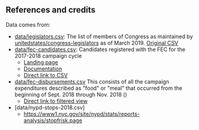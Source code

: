 

## References and credits

Data comes from:

- [data/legislators.csv](data/current-legislators.csv): The list of members of Congress as maintained by [unitedstates/congress-legislators](https://github.com/unitedstates/congress-legislators) as of March 2019. [Original CSV](https://theunitedstates.io/congress-legislators/legislators-current.csv)
- [data/fec-candidates.csv](data/fec-candidates.csv): Candidates registered with the FEC for the 2017-2018 campaign cycle
    - [Landing page](https://www.fec.gov/data/browse-data/?tab=candidates)
    - [Documentation](https://www.fec.gov/campaign-finance-data/candidate-summary-file-description/)
    - [Direct link to CSV](https://www.fec.gov/files/bulk-downloads/2018/candidate_summary_2018.csv)
- [data/fec-disbursements.csv]() This consists of all the campaign expenditures described as "food" or "meal" that occurred from the beginning of Sept. 2018 through Nov. 2018 ()
    - [Direct link to filtered view](https://www.fec.gov/data/disbursements/?two_year_transaction_period=2018&data_type=processed&min_date=09%2F01%2F2018&max_date=11%2F30%2F2018&disbursement_description=meal&disbursement_description=food)
- [data/nypd-stops-2018.csv]
    - https://www1.nyc.gov/site/nypd/stats/reports-analysis/stopfrisk.page

